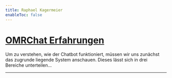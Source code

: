 ```yaml
---
title: Raphael Kagermeier
enableToc: false
---
```



# [OMRChat Erfahrungen](notes/OMRChat/Erfahrungen)
Um zu verstehen, wie der Chatbot funktioniert, müssen wir uns zunächst das zugrunde liegende System anschauen. Dieses lässt sich in drei Bereiche unterteilen...

---
